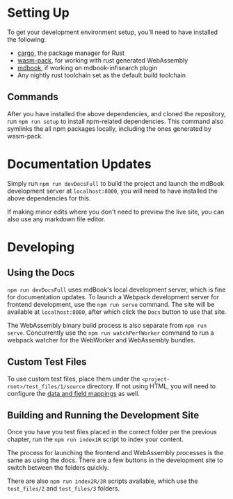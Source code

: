 # Setting Up

To get your development environment setup, you'll need to have installed the following:
- [cargo](https://crates.io/), the package manager for Rust
- [wasm-pack](https://github.com/rustwasm/wasm-pack), for working with rust generated WebAssembly
- [mdbook](https://rust-lang.github.io/mdBook/), if working on mdbook-infisearch plugin
- Any nightly rust toolchain set as the default build toolchain

## Commands

After you have installed the above dependencies, and cloned the repository, run `npm run setup` to install npm-related dependencies. This command also symlinks the all npm packages locally, including the ones generated by wasm-pack.

# Documentation Updates

Simply run `npm run devDocsFull` to build the project and launch the mdBook development server at `localhost:8000`, you will need to have installed the above dependencies for this.

If making minor edits where you don't need to preview the live site, you can also use any markdown file editor.

# Developing

## Using the Docs

`npm run devDocsFull` uses mdBook's local development server, which is fine for documentation updates. To launch a Webpack development server for frontend development, use the `npm run serve` command. The site will be available at `localhost:8080`, after which click the `Docs` button to use that site.

The WebAssembly binary build process is also separate from `npm run serve`. Concurrently use the `npm run watchPerfWorker` command to run a webpack watcher for the WebWorker and WebAssembly bundles.

## Custom Test Files

To use custom test files, place them under the `<project-root>/test_files/1/source` directory. If not using HTML, you will need to configure the [data and field mappings](./docs/src/indexer/fields.md) as well.

## Building and Running the Development Site

Once you have you test files placed in the correct folder per the previous chapter, run the `npm run index1R` script to index your content.

The process for launching the frontend and WebAssembly processes is the same as using the docs. There are a few buttons in the development site to switch between the folders quickly.

There are also `npm run index2R/3R` scripts available, which use the `test_files/2` and `test_files/3` folders. 
